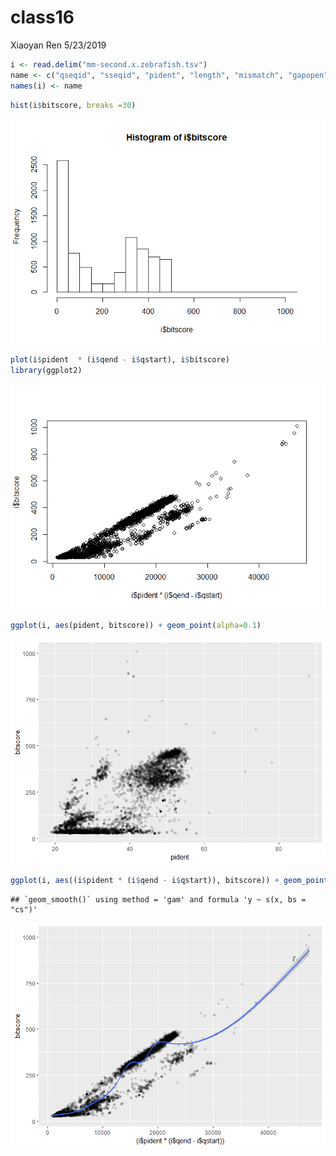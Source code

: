 class16
================
Xiaoyan Ren
5/23/2019

``` r
i <- read.delim("mm-second.x.zebrafish.tsv")
name <- c("qseqid", "sseqid", "pident", "length", "mismatch", "gapopen", "qstart", "qend", "sstart", "send", "evalue", "bitscore")
names(i) <- name
```

``` r
hist(i$bitscore, breaks =30)
```

![](class16_files/figure-gfm/unnamed-chunk-2-1.png)<!-- -->

``` r
plot(i$pident  * (i$qend - i$qstart), i$bitscore)
library(ggplot2)
```

![](class16_files/figure-gfm/unnamed-chunk-3-1.png)<!-- -->

``` r
ggplot(i, aes(pident, bitscore)) + geom_point(alpha=0.1) 
```

![](class16_files/figure-gfm/unnamed-chunk-3-2.png)<!-- -->

``` r
ggplot(i, aes((i$pident * (i$qend - i$qstart)), bitscore)) + geom_point(alpha=0.1) + geom_smooth()
```

    ## `geom_smooth()` using method = 'gam' and formula 'y ~ s(x, bs = "cs")'

![](class16_files/figure-gfm/unnamed-chunk-4-1.png)<!-- -->
